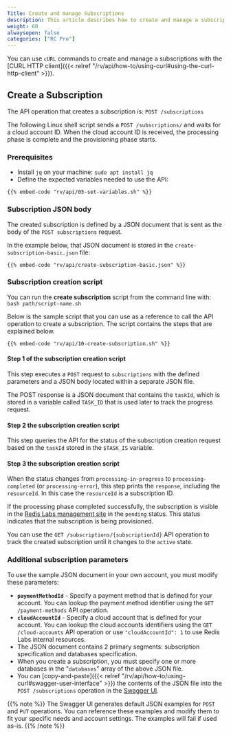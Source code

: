 ```yaml
---
Title: Create and manage Subscriptions
description: This article describes how to create and manage a subscription using `cURL` commands.
weight: 60
alwaysopen: false
categories: ["RC Pro"]
---
```

You can use `cURL` commands to create and manage a subscriptions
with the [CURL HTTP client]({{< relref "/rv/api/how-to/using-curl#using-the-curl-http-client" >}}).

## Create a Subscription

The API operation that creates a subscription is: `POST /subscriptions`

The following Linux shell script sends a `POST /subscriptions/` and waits for a cloud account ID.
When the cloud account ID is received, the processing phase is complete and the provisioning phase starts.

### Prerequisites

- Install `jq` on your machine: `sudo apt install jq`
- Define the expected variables needed to use the API:

```shell
{{% embed-code "rv/api/05-set-variables.sh" %}}
```

### Subscription JSON body

The created subscription is defined by a JSON document that is sent as the body of the `POST subscriptions` request.

In the example below, that JSON document is stored in the `create-subscription-basic.json` file:

```shell
{{% embed-code "rv/api/create-subscription-basic.json" %}}
```

### Subscription creation script

You can run the **create subscription** script from the command line with: `bash path/script-name.sh`

Below is the sample script that you can use as a reference to call the API operation to create a subscription.
The script contains the steps that are explained below.

```shell
{{% embed-code "rv/api/10-create-subscription.sh" %}}
```

#### Step 1 of the subscription creation script

This step executes a `POST` request to `subscriptions` with the defined parameters and a JSON body located within a separate JSON file.

The POST response is a JSON document that contains the `taskId`,
which is stored in a variable called `TASK_ID` that is used later to track the progress request.

#### Step 2 the subscription creation script

This step queries the API for the status of the subscription creation request based on the `taskId` stored in the `$TASK_IS` variable.

#### Step 3 the subscription creation script

When the status changes from `processing-in-progress` to `processing-completed` (or `processing-error`),
this step prints the `response`, including the `resourceId`.
In this case the `resourceId` is a subscription ID.

If the processing phase completed successfully, the subscription is visible
in the [Redis Labs management site](https://app.redislabs.com) in the `pending` status.
This status indicates that the subscription is being provisioned.

You can use the `GET /subscriptions/{subscriptionId}` API operation to track the created subscription
until it changes to the `active` state.

### Additional subscription parameters

To use the sample JSON document in your own account, you must modify these parameters:

- **`paymentMethodId`** - Specify a payment method that is defined for your account.
    You can lookup the payment method identifier using the `GET /payment-methods` API operation.
- **`cloudAccountId`** - Specify a cloud account that is defined for your account.
    You can lookup the cloud accounts identifiers using the `GET /cloud-accounts` API operation or use `"cloudAccountId": 1` to use Redis Labs internal resources.
- The JSON document contains 2 primary segments: subscription specification and databases specification.
- When you create a subscription, you must specify one or more databases in the "`databases`" array of the above JSON file.
- You can [copy-and-paste]({{< relref  "/rv/api/how-to/using-curl#swagger-user-interface" >}}) the contents of the JSON file into the `POST /subscriptions` operation in the [Swagger UI](https://api-beta1.redislabs.com/beta1/swagger-ui.html).

{{% note %}}
The Swagger UI generates default JSON examples for `POST` and `PUT` operations. You can reference these examples and modify them to fit your specific needs and account settings. The examples will fail if used as-is.
{{% /note %}}
